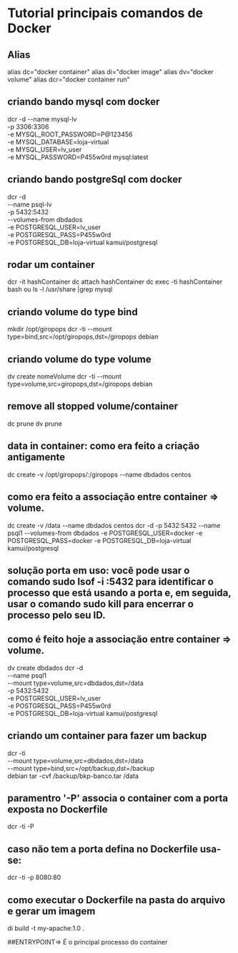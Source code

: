 # Tutorial principais comandos de Docker

## Alias 
alias dc="docker container"
alias di="docker image"
alias dv="docker volume"
alias dcr="docker container run"

## criando bando mysql com docker

dcr -d --name mysql-lv \
-p 3306:3306 \
-e MYSQL_ROOT_PASSWORD=P@123456 \
-e MYSQL_DATABASE=loja-virtual \
-e MYSQL_USER=lv_user \
-e MYSQL_PASSWORD=P455w0rd mysql:latest

## criando bando postgreSql com docker

dcr -d \
--name psql-lv \
-p 5432:5432 \
--volumes-from dbdados \
-e POSTGRESQL_USER=lv_user \
-e POSTGRESQL_PASS=P455w0rd \
-e POSTGRESQL_DB=loja-virtual kamui/postgresql

## rodar um container

dcr -it hashContainer
dc attach hashContainer
dc exec -ti hashContainer bash ou ls -l /usr/share |grep mysql

## criando volume do type bind

mkdir /opt/giropops
dcr -ti --mount type=bind,src=/opt/giropops,dst=/giropops debian

## criando volume do type volume

dv create nomeVolume
dcr -ti --mount type=volume,src=giropops,dst=/giropops debian

## remove all stopped volume/container

dc prune
dv prune

## data in container: como era feito a criação antigamente

dc create -v /opt/giropops/:/giropops --name dbdados centos

## como era feito a associação entre container => volume.

dc create -v /data --name dbdados centos
dcr -d -p 5432:5432 --name psql1 --volumes-from dbdados -e POSTGRESQL_USER=docker -e POSTGRESQL_PASS=docker -e POSTGRESQL_DB=loja-virtual kamui/postgresql

## solução porta em uso: você pode usar o comando sudo lsof -i :5432 para identificar o processo que está usando a porta e, em seguida, usar o comando sudo kill <PID> para encerrar o processo pelo seu ID.

## como é feito hoje a associação entre container => volume.

dv create dbdados
dcr -d \
--name psql1 \
--mount type=volume,src=dbdados,dst=/data \
-p 5432:5432 \
-e POSTGRESQL_USER=lv_user \
-e POSTGRESQL_PASS=P455w0rd \
-e POSTGRESQL_DB=loja-virtual kamui/postgresql

## criando um container para fazer um backup

dcr -ti \
--mount type=volume,src=dbdados,dst=/data \
--mount type=bind,src=/opt/backup,dst=/backup \
debian tar -cvf /backup/bkp-banco.tar /data

## paramentro '-P' associa o container com a porta exposta no Dockerfile

dcr -ti -P

## caso não tem a porta defina no Dockerfile usa-se:

dcr -ti -p 8080:80

## como executar o Dockerfile na pasta do arquivo e gerar um imagem

di build -t my-apache:1.0 .

##ENTRYPOINT=> É o principal processo do container
